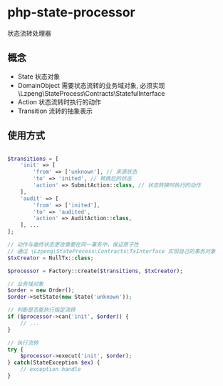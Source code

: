 # php-state-processor

状态流转处理器

## 概念

- State 状态对象
- DomainObject 需要状态流转的业务域对象, 必须实现 \Lzpeng\StateProcess\Contracts\StatefulInterface
- Action 状态流转时执行的动作
- Transition 流转的抽象表示

## 使用方式

```php

$transitions = [
    'init' => [
        'from' => ['unknown'], // 来源状态
        'to' => 'inited', // 转换后的状态
        'action' => SubmitAction::class, // 状态转换时执行的动作
    ],
    'audit' => [
        'from' => ['inited'],
        'to' => 'audited',
        'action' => AuditAction::class,
    ], ...
];

// 动作与最终状态更改需要在同一事务中，保证原子性
// 通过 \Lzpeng\StateProcess\Contracts\TxInterface 实现自己的事务对象
$txCreator = NullTx::class; 

$processor = Factory::create($transitions, $txCreator);

// 业务域对象
$order = new Order();
$order->setState(new State('unknown'));

// 判断是否能执行指定流转
if ($processor->can('init', $order)) {
    // ...
}

// 执行流转
try {
    $processor->execut('init', $order);
} catch(StateException $ex) {
    // exception handle
}

```